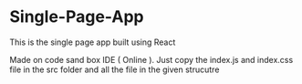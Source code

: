 # Single-Page-App
This is the single page app built using React

Made on code sand box IDE ( Online ). Just copy the index.js and index.css file in the src folder and all the file in the given strucutre

